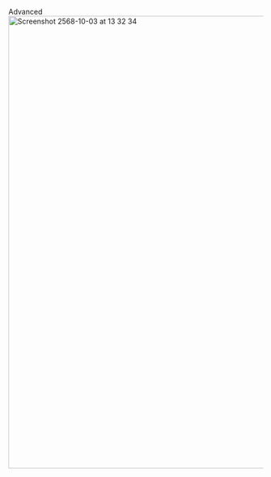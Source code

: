 Advanced
<img width="1082" height="894" alt="Screenshot 2568-10-03 at 13 32 34" src="https://github.com/user-attachments/assets/99f21b49-f2b8-40a5-954c-30da3f79e0f5" />